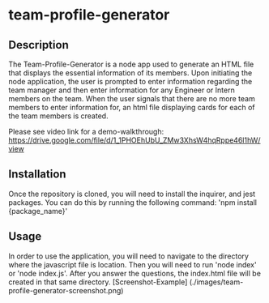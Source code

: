# team-profile-generator

## Description
The Team-Profile-Generator is a node app used to generate an HTML file that displays the essential information of its members. Upon initiating the node application, the user is prompted to enter information regarding the team manager and then enter information for any Engineer or Intern members on the team. When the user signals that there are no more team members to enter information for, an html file displaying cards for each of the team members is created.

Please see video link for a demo-walkthrough: https://drive.google.com/file/d/1_1PHOEhUbU_ZMw3XhsW4hqRppe46l1hW/view

## Installation
Once the repository is cloned, you will need to install the inquirer, and jest packages. You can do this by running the following command: 'npm install {package_name}'

## Usage
In order to use the application, you will need to navigate to the directory where the javascript file is location. Then you will need to run 'node index' or 'node index.js'. After you answer the questions, the index.html file will be created in that same directory.
[Screenshot-Example] (./images/team-profile-generator-screenshot.png)